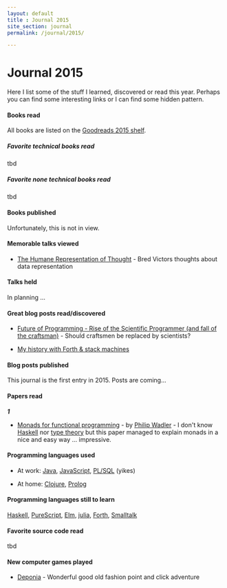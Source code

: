 ```yaml
---
layout: default
title : Journal 2015
site_section: journal
permalink: /journal/2015/

---
```


# Journal 2015

Here I list some of the stuff I learned, discovered or read this year. Perhaps you can find some interesting links or I can find some hidden pattern.

#### Books read

All books are listed on the [Goodreads 2015 shelf](http://www.goodreads.com/review/list/4737347-norbert-schneider?shelf=read_in_2015).

##### Favorite technical books read

tbd

##### Favorite none technical books read

tbd

#### Books published

Unfortunately, this is not in view.

#### Memorable talks viewed

- [The Humane Representation of Thought](http://vimeo.com/115154289) - Bred Victors thoughts about data representation

#### Talks held

In planning ...

#### Great blog posts read/discovered

- [Future of Programming - Rise of the Scientific Programmer (and fall of the craftsman)](http://byterot.blogspot.co.uk/2015/01/future-of-programming-rise-of-the-scientific-developer-bigdata-datascience-machine-learning-and-fall-of-the-craftsman.html) - Should craftsmen be replaced by scientists?

- [My history with Forth & stack machines](http://www.yosefk.com/blog/my-history-with-forth-stack-machines.html)

#### Blog posts published

This journal is the first entry in 2015. Posts are coming...

#### Papers read

***1***

- [Monads for functional programming](http://homepages.inf.ed.ac.uk/wadler/papers/marktoberdorf/baastad.pdf) - by [Philip Wadler](https://en.wikipedia.org/wiki/Philip_Wadler) - I don't know [Haskell](http://www.haskell.org) nor [type theory](https://en.wikipedia.org/wiki/Type_theory) but this paper managed to explain monads in a nice and easy way ... impressive.

#### Programming languages used

- At work: [Java](http://en.wikipedia.org/wiki/Java_(programming_language)), [JavaScript](http://en.wikipedia.org/wiki/JavaScript), [PL/SQL](http://en.wikipedia.org/wiki/PL/SQL) (yikes)

- At home: [Clojure](http://www.clojure.org), [Prolog](https://en.wikipedia.org/wiki/Prolog)

#### Programming languages still to learn

[Haskell](http://www.haskell.org), [PureScript](http://www.purescript.org/), [Elm](http://elm-lang.org/), [julia](http://julialang.org/), [Forth](https://en.wikipedia.org/wiki/Forth_(programming_language)), [Smalltalk](https://en.wikipedia.org/wiki/Smalltalk)

#### Favorite source code read

tbd

#### New computer games played

- [Deponia](http://www.daedalic.de/en/game/Deponia/) - Wonderful good old fashion point and click adventure

